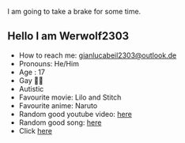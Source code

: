 I am going to take a brake for some time. 

<h2>Hello I am Werwolf2303</h2>

- How to reach me: gianlucabeil2303@outlook.de
- Pronouns: He/Him
- Age : 17
- Gay 🏳️‍🌈
- Autistic
- Favourite movie: Lilo and Stitch
- Favourite anime: Naruto
- Random good youtube video: <a href="https://youtu.be/cjZmbNupSm4" target="_blank">here</a>
- Random good song: <a href="https://open.spotify.com/track/6VRhkROS2SZHGlp0pxndbJ?si=rzghizs7TZyJjfvzNNoS6g" target="_blank">here</a>
- Click <a href="https://youtu.be/oPTwBv9lvhw" target="_blank">here</a>
<!--
**werwolf2303/werwolf2303** is a ✨ _special_ ✨ repository because its `README.md` (this file) appears on your GitHub profile.

Here are some ideas to get you started:

- 🔭 I’m currently working on ...
- 🌱 I’m currently learning ...
- 👯 I’m looking to collaborate on ...
- 🤔 I’m looking for help with ...
- 💬 Ask me about ...
- 📫 How to reach me: ...
- 😄 Pronouns: ...
- ⚡ Fun fact: ...
-->
